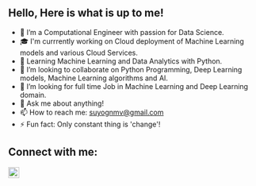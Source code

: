 ## Hello, Here is what is up to me!

- 🔭 I’m a Computational Engineer with passion for Data Science.
- 🎓 I'm currrently working on Cloud deployment of Machine Learning models and various Cloud Services.
- 🌱 Learning Machine Learning and Data Analytics with Python.
- 👯 I’m looking to collaborate on Python Programming, Deep Learning models, Machine Learning algorithms and AI.
- 🧐 I’m looking for full time Job in Machine Learning and Deep Learning domain.
- 💬 Ask me about anything!
- 📫 How to reach me: suyognmv@gmail.com
- ⚡ Fun fact: Only constant thing is 'change'!

## Connect with me:

[<img align="left" alt="Suyog153 | LinkedIn" width="22px" src="https://cdn.jsdelivr.net/npm/simple-icons@v3/icons/linkedin.svg" />][linkedin]

<br />

[linkedin]: https://www.linkedin.com/in/suyog15

